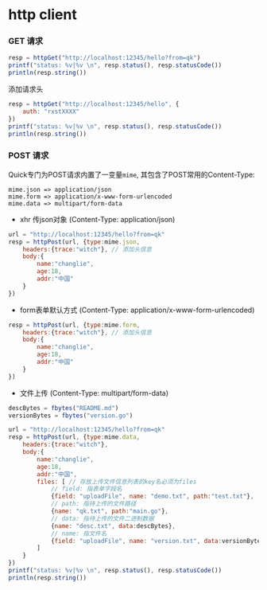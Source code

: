 # http client

### GET 请求
```js
resp = httpGet("http://localhost:12345/hello?from=qk")
printf("status: %v|%v \n", resp.status(), resp.statusCode())
println(resp.string())
```
添加请求头
```js
resp = httpGet("http://localhost:12345/hello", {
    auth: "rxstXXXX"
})
printf("status: %v|%v \n", resp.status(), resp.statusCode())
println(resp.string())
```

### POST 请求

Quick专门为POST请求内置了一变量`mime`, 其包含了POST常用的Content-Type:
```
mime.json => application/json
mime.form => application/x-www-form-urlencoded
mime.data => multipart/form-data
```

- xhr 传json对象 (Content-Type: application/json)

```js
url = "http://localhost:12345/hello?from=qk"
resp = httpPost(url, {type:mime.json,
    headers:{trace:"witch"}, // 添加头信息
    body:{
        name:"changlie",
        age:18,
        addr:"中国"
    }
})
```

- form表单默认方式 (Content-Type: application/x-www-form-urlencoded)

```js
resp = httpPost(url, {type:mime.form,
    headers:{trace:"witch"}, // 添加头信息
    body:{
        name:"changlie",
        age:18,
        addr:"中国"
    }
})
```     


- 文件上传 (Content-Type: multipart/form-data)

```js
descBytes = fbytes("README.md")
versionBytes = fbytes("version.go")

url = "http://localhost:12345/hello?from=qk"
resp = httpPost(url, {type:mime.data,
    headers:{trace:"witch"},
    body:{
        name:"changlie",
        age:18,
        addr:"中国",
        files: [ // 存放上传文件信息列表的key名必须为files
            // field: 指表单字段名
            {field: "uploadFile", name: "demo.txt", path:"test.txt"},
            // path: 指待上传的文件路径
            {name: "qk.txt", path:"main.go"},
            // data: 指待上传的文件二进制数据
            {name: "desc.txt", data:descBytes},
            // name: 指文件名
            {field: "uploadFile", name: "version.txt", data:versionBytes},
        ]
    }
})
printf("status: %v|%v \n", resp.status(), resp.statusCode())
println(resp.string())
```









